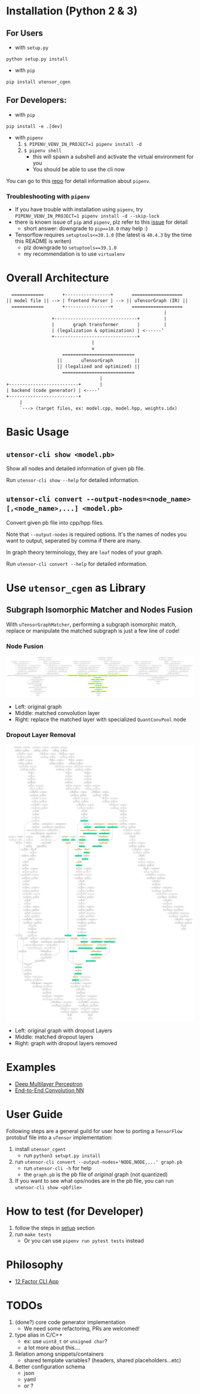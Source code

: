 # Installation (Python 2 & 3)

## For Users

- with `setup.py`
```
python setup.py install
```

- with `pip`
```
pip install utensor_cgen
```

## For Developers:

- with `pip`
```
pip install -e .[dev]
```

- with `pipenv`
    1. `$ PIPENV_VENV_IN_PROJECT=1 pipenv install -d`
    2. `$ pipenv shell`
        - this will spawn a subshell and activate the virtual environment for you
        - You should be able to use the cli now  

You can go to this [repo](https://github.com/pypa/pipenv) for detail information about `pipenv`.

### Troubleshooting with `pipenv`

- If you have trouble with installation using `pipenv`, try `PIPENV_VENV_IN_PROJECT=1 pipenv install -d --skip-lock`
- there is known issue of `pip` and `pipenv`, plz refer to this [issue](https://github.com/pypa/pipenv/issues/2924) for detail
    - short answer: downgrade to `pip==18.0` may help :)
- Tensorflow requires `setuptools<=39.1.0` (the latest is `40.4.3` by the time this README is writen)
    - plz downgrade to `setuptools==39.1.0`
    - my recommendation is to use `virtualenv`

# Overall Architecture

```
  ============       +-----------------+       ===================
|| model file || --> | frontend Parser | --> || uTensorGraph (IR) || 
  ============       +-----------------+       ===================
                                                           |
                 +-------------------------------+         |
                 |       graph transformer       |         |
                 | (legalization & optimization) | <------‘ 
                 +-------------------------------+
                                |
                                v
                     ===========================
                   ||       uTensorGraph        ||
                   || (legalized and optimized) ||
                     ===========================
                                   |
+--------------------------+       |
| backend (code generator) | <----‘  
+--------------------------+
     |
     `---> (target files, ex: model.cpp, model.hpp, weights.idx)
```

# Basic Usage

## `utensor-cli show <model.pb>`

Show all nodes and detailed information of given pb file.

Run `utensor-cli show --help` for detailed information.

## `utensor-cli convert --output-nodes=<node_name>[,<node_name>,...] <model.pb>`

Convert given pb file into cpp/hpp files.

Note that `--output-nodes` is required options. It's the names of nodes you want to output, seperated by comma if there are many.

In graph theory terminology, they are `leaf` nodes of your graph.

Run `utensor-cli convert --help` for detailed information.

# Use `utensor_cgen` as Library

## Subgraph Isomorphic Matcher and Nodes Fusion

With `uTensorGraphMatcher`, performing a subgraph isomorphic match, replace or manipulate the matched subgraph is just a few line of code!

### Node Fusion

![conv-pool-fuce](images/conv_pool_fuse.png)

- Left: original graph
- Middle: matched convolution layer
- Right: replace the matched layer with specialized `QuantConvPool` node

### Dropout Layer Removal

![cnn-dropout](images/cnn_dropout.png)

- Left: original graph with dropout Layers
- Middle: matched dropout layers
- Right: graph with dropout layers removed

# Examples

- [Deep Multilayer Perceptron](https://github.com/uTensor/utensor_cgen/tree/develop/tests/deep_mlp)
- [End-to-End Convolution NN](https://github.com/uTensor/simple_cnn_tutorial)


# User Guide

Following steps are a general guild for user how to porting a `TensorFlow` protobuf file into a `uTensor` implementation:

1. install `utensor_cgent`
    - run `python3 setupt.py install`
2. run `utensor-cli convert --output-nodes='NODE,NODE,...' graph.pb`
    - run `utensor-cli -h` for help
    - the `graph.pb` is the pb file of *original* graph (not quantized)
3. If you want to see what ops/nodes are in the pb file, you can run `utensor-cli show <pbfile>`

# How to test (for Developer)

1. follow the steps in [setup](#setup-with-pipenv) section
2. run `make tests`
    - Or you can use `pipenv run pytest tests` instead

# Philosophy

- [12 Factor CLI App](https://medium.com/@jdxcode/12-factor-cli-apps-dd3c227a0e46?fbclid=IwAR1Gfq0D7oh3b-mXaIMV3RwYu39TAPrPXfz5sBKC4Rz1t-cckvC8WjBVl_w)

# TODOs
1. (done?) core code generator implementation
    - We need some refactoring, PRs are welcomed!
2. type alias in C/C++
    - ex: use `uint8_t` or `unsigned char`?
    - a lot more about this.... 
3. Relation among snippets/containers
    - shared template variables? (headers, shared placeholders...etc)
4. Better configuration schema
    - json
    - yaml
    - or ?

